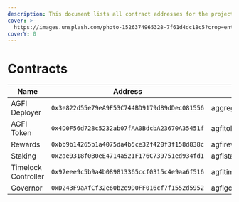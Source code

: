```yaml
---
description: This document lists all contract addresses for the project.
cover: >-
  https://images.unsplash.com/photo-1526374965328-7f61d4dc18c5?crop=entropy&cs=tinysrgb&fm=jpg&ixid=MnwxOTcwMjR8MHwxfHNlYXJjaHwxMHx8Y29kZXxlbnwwfHx8fDE2NTY5NDI1Mzc&ixlib=rb-1.2.1&q=80
coverY: 0
---
```


# Contracts

| Name                | Address                                      | ENS                   |
| ------------------- | -------------------------------------------- | --------------------- |
| AGFI Deployer       | `0x3e822d55e79eA9F53C744BD9179d89dDec081556` | aggregatedfinance.eth |
| AGFI Token          | `0x4D0F56d728c5232ab07fAA0BdcbA23670A35451f` | agfitoken.eth         |
| Rewards             | `0xbb9b14265b1a4075da4b5ce32f420f3f158d838c` | agfirewards.eth       |
| Staking             | `0x2ae9318f0B0eE4714a521F176C739751ed934fd1` | agfistaking.eth       |
| Timelock Controller | `0x97eee9c5b9a4b089813365ccf0315c4e9aa6f516` | agfitimelock.eth      |
| Governor            | `0xD243F9aAfCf32e60b2e9D0FF016cf7f1552d5952` | agfigovernor.eth      |
